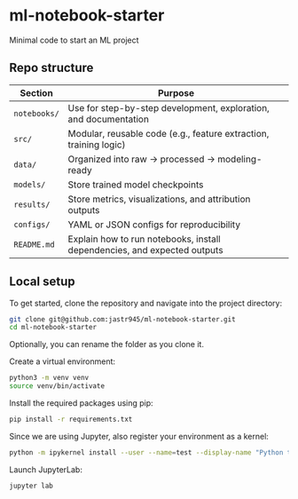 # ml-notebook-starter
Minimal code to start an ML project

## Repo structure

| Section      | Purpose                                                                  |
| ------------ | ------------------------------------------------------------------------ |
| `notebooks/` | Use for step-by-step development, exploration, and documentation         |
| `src/`       | Modular, reusable code (e.g., feature extraction, training logic)        |
| `data/`      | Organized into raw → processed → modeling-ready                          |
| `models/`    | Store trained model checkpoints                                          |
| `results/`   | Store metrics, visualizations, and attribution outputs                   |
| `configs/`   | YAML or JSON configs for reproducibility                                 |
| `README.md`  | Explain how to run notebooks, install dependencies, and expected outputs |


## Local setup

To get started, clone the repository and navigate into the project directory:
```sh
git clone git@github.com:jastr945/ml-notebook-starter.git
cd ml-notebook-starter
```
Optionally, you can rename the folder as you clone it.

Create a virtual environment:
```sh
python3 -m venv venv
source venv/bin/activate
```
Install the required packages using pip:
```sh
pip install -r requirements.txt
```
Since we are using Jupyter, also register your environment as a kernel:
```sh
python -m ipykernel install --user --name=test --display-name "Python test"
```
Launch JupyterLab:
```sh
jupyter lab
```